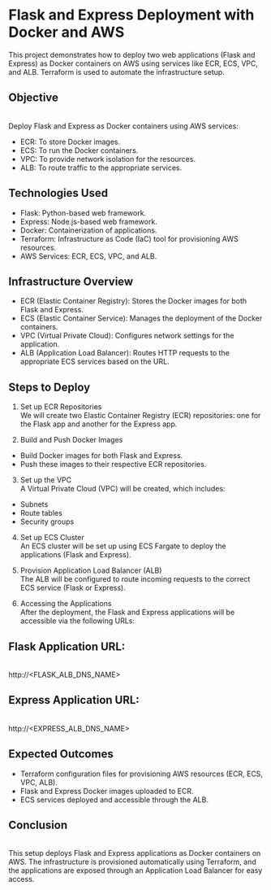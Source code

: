 # Flask and Express Deployment with Docker and AWS
This project demonstrates how to deploy two web applications (Flask and Express) as Docker containers on AWS using services like ECR, ECS, VPC, and ALB. Terraform is used to automate the infrastructure setup.

## Objective
<br>Deploy Flask and Express as Docker containers using AWS services:

- ECR: To store Docker images.
- ECS: To run the Docker containers.
- VPC: To provide network isolation for the resources.
- ALB: To route traffic to the appropriate services.

## Technologies Used
- Flask: Python-based web framework.
- Express: Node.js-based web framework.
- Docker: Containerization of applications.
- Terraform: Infrastructure as Code (IaC) tool for provisioning AWS resources.
- AWS Services: ECR, ECS, VPC, and ALB.

## Infrastructure Overview
- ECR (Elastic Container Registry): Stores the Docker images for both Flask and Express.
- ECS (Elastic Container Service): Manages the deployment of the Docker containers.
- VPC (Virtual Private Cloud): Configures network settings for the application.
- ALB (Application Load Balancer): Routes HTTP requests to the appropriate ECS services based on the URL.


## Steps to Deploy
1. Set up ECR Repositories
<br>We will create two Elastic Container Registry (ECR) repositories: one for the Flask app and another for the Express app.

2. Build and Push Docker Images
- Build Docker images for both Flask and Express.
- Push these images to their respective ECR repositories.

3. Set up the VPC
<br> A Virtual Private Cloud (VPC) will be created, which includes:

- Subnets
- Route tables
- Security groups

4. Set up ECS Cluster
<br>An ECS cluster will be set up using ECS Fargate to deploy the applications (Flask and Express).

5. Provision Application Load Balancer (ALB)
<br>The ALB will be configured to route incoming requests to the correct ECS service (Flask or Express).

6. Accessing the Applications
<br>After the deployment, the Flask and Express applications will be accessible via the following URLs:

## Flask Application URL:
<br>http://<FLASK_ALB_DNS_NAME>

## Express Application URL:
<br>http://<EXPRESS_ALB_DNS_NAME>

## Expected Outcomes
- Terraform configuration files for provisioning AWS resources (ECR, ECS, VPC, ALB).
- Flask and Express Docker images uploaded to ECR.
- ECS services deployed and accessible through the ALB.


## Conclusion
<br>This setup deploys Flask and Express applications as Docker containers on AWS. The infrastructure is provisioned automatically using Terraform, and the applications are exposed through an Application Load Balancer for easy access.